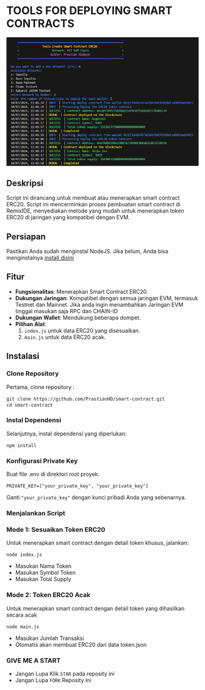 # TOOLS FOR DEPLOYING SMART CONTRACTS
![logo](./utils/smart-contract.png)
## Deskripsi
Script ini dirancang untuk membuat atau menerapkan smart contract ERC20. Script ini mencerminkan proses pembuatan smart contract di RemixIDE, menyediakan metode yang mudah untuk menerapkan token ERC20 di jaringan yang kompatibel dengan EVM.

## Persiapan
Pastikan Anda sudah menginstal NodeJS. Jika belum, Anda bisa menginstalnya [install disini](https://nodejs.org/en/download/package-manager/current)

## Fitur
- **Fungsionalitas**: Menerapkan Smart Contract ERC20.
- **Dukungan Jaringan**: Kompatibel dengan semua jaringan EVM, termasuk Testnet dan Mainnet. Jika anda ingin menambahkan Jaringan EVM tinggal masukan saja RPC dan CHAIN-ID
- **Dukungan Wallet**: Mendukung beberapa dompet.
- **Pilihan Alat**:
  1. `index.js` untuk data ERC20 yang disesuaikan.
  2. `main.js` untuk data ERC20 acak.

## Instalasi
### Clone Repository
Pertama, clone repository :
```
git clone https://github.com/PrastianHD/smart-contract.git
cd smart-contract
```

### Instal Dependensi
Selanjutnya, instal dependensi yang diperlukan:
```
npm install
```

### Konfigurasi Private Key
Buat file .env di direktori root proyek:
```
PRIVATE_KEY=["your_private_key", "your_private_key"]
```
Ganti `"your_private_key"` dengan kunci pribadi Anda yang sebenarnya.

### Menjalankan Script
### Mode 1: Sesuaikan Token ERC20
Untuk menerapkan smart contract dengan detail token khusus, jalankan:
```
node index.js
```
- Masukan Nama Token
- Masukan Symbol Token
- Masukan Total Supply
  
### Mode 2: Token ERC20 Acak
Untuk menerapkan smart contract dengan detail token yang dihasilkan secara acak
```
node main.js
```
- Masukan Jumlah Transaksi
- Otomatis akan membuat ERC20 dari data token.json

### GIVE ME A START

- Jangan Lupa Klik `STAR` pada reposity ini
- Jangan Lupa `FORK` Reposity ini

